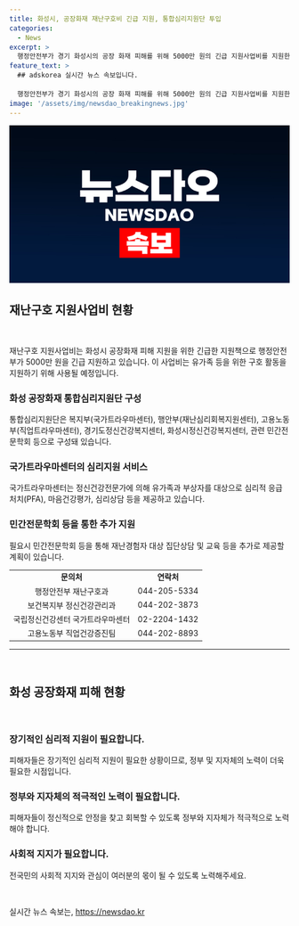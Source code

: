 ```yaml
---
title: 화성시, 공장화재 재난구호비 긴급 지원, 통합심리지원단 투입
categories:
  - News
excerpt: >
  행정안전부가 경기 화성시의 공장 화재 피해를 위해 5000만 원의 긴급 지원사업비를 지원한다. 구호물품 제공과 대기 공간 운영 등에 사용될 예정이며, 보건복지부는 심리지원서비스를 제공하는 통합심리지원단을 구성했다. 심리적 응급처치와 마음안정용품 제공 등을 통해 피해자와 유가족을 지원하고, 민간전문학회를 통해 추가적인 심리지원을 계획 중이다. 이에 대한 자세한 안내는 해당 부처로 문의 가능하며, 자료는 출처를 표기할 시 자유롭게 이용 가능하다.
feature_text: >
  ## adskorea 실시간 뉴스 속보입니다.

  행정안전부가 경기 화성시의 공장 화재 피해를 위해 5000만 원의 긴급 지원사업비를 지원한다. 구호물품 제공과 대기 공간 운영 등에 사용될 예정이며, 보건복지부는 심리지원서비스를 제공하는 통합심리지원단을 구성했다. 심리적 응급처치와 마음안정용품 제공 등을 통해 피해자와 유가족을 지원하고, 민간전문학회를 통해 추가적인 심리지원을 계획 중이다. 이에 대한 자세한 안내는 해당 부처로 문의 가능하며, 자료는 출처를 표기할 시 자유롭게 이용 가능하다.
image: '/assets/img/newsdao_breakingnews.jpg'
---
```


<p><img src="/assets/img/newsdao_breakingnews.jpg" alt="adskorea 속보" /></p>

<h2 data-ke-size="size26">재난구호 지원사업비 현황</h2>

<p data-ke-size="size16">&nbsp;</p>

<p>재난구호 지원사업비는 화성시 공장화재 피해 지원을 위한 긴급한 지원책으로 행정안전부가 5000만 원을 긴급 지원하고 있습니다. 이 사업비는 유가족 등을 위한 구호 활동을 지원하기 위해 사용될 예정입니다.</p>

<h3>화성 공장화재 통합심리지원단 구성</h3>

<p data-ke-size="size16">통합심리지원단은 복지부(국가트라우마센터), 행안부(재난심리회복지원센터), 고용노동부(직업트라우마센터), 경기도정신건강복지센터, 화성시정신건강복지센터, 관련 민간전문학회 등으로 구성돼 있습니다.</p>

<h3>국가트라우마센터의 심리지원 서비스</h3>

<p data-ke-size="size16">국가트라우마센터는 정신건강전문가에 의해 유가족과 부상자를 대상으로 심리적 응급처치(PFA), 마음건강평가, 심리상담 등을 제공하고 있습니다.</p>

<h3>민간전문학회 등을 통한 추가 지원</h3>

<p data-ke-size="size16">필요시 민간전문학회 등을 통해 재난경험자 대상 집단상담 및 교육 등을 추가로 제공할 계획이 있습니다.</p>

<table>
    <tr>
        <td style="text-align: center; height: 17px;"><b>문의처</b></td>
        <td style="text-align: center; height: 17px;"><b>연락처</b></td>
    </tr>
    <tr>
        <td style="text-align: center; height: 17px;">행정안전부 재난구호과</td>
        <td style="text-align: center; height: 17px;">044-205-5334</td>
    </tr>
    <tr>
        <td style="text-align: center; height: 17px;">보건복지부 정신건강관리과</td>
        <td style="text-align: center; height: 17px;">044-202-3873</td>
    </tr>
    <tr>
        <td style="text-align: center; height: 17px;">국립정신건강센터 국가트라우마센터</td>
        <td style="text-align: center; height: 17px;">02-2204-1432</td>
    </tr>
    <tr>
        <td style="text-align: center; height: 17px;">고용노동부 직업건강증진팀</td>
        <td style="text-align: center; height: 17px;">044-202-8893</td>
    </tr>
</table>

<p data-ke-size="size16"></p>

<hr>

<p data-ke-size="size16">&nbsp;</p>

<h2 data-ke-size="size26">화성 공장화재 피해 현황</h2>

<p data-ke-size="size16">&nbsp;</p>

<h3>장기적인 심리적 지원이 필요합니다.</h3>

<p data-ke-size="size16">피해자들은 장기적인 심리적 지원이 필요한 상황이므로, 정부 및 지자체의 노력이 더욱 필요한 시점입니다.</p>

<h3>정부와 지자체의 적극적인 노력이 필요합니다.</h3>

<p data-ke-size="size16">피해자들이 정신적으로 안정을 찾고 회복할 수 있도록 정부와 지자체가 적극적으로 노력해야 합니다.</p>

<h3>사회적 지지가 필요합니다.</h3>

<p data-ke-size="size16">전국민의 사회적 지지와 관심이 여러분의 몫이 될 수 있도록 노력해주세요.</p>

<p data-ke-size="size16">&nbsp;</p>
실시간 뉴스 속보는, <a href="https://newsdao.kr" rel="dofollow">https://newsdao.kr</a>


